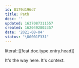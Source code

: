 ```yaml
---
id: 8179d196d7
title: Path
desc: ''
updated: 1637087311557
created: 1620492802357
date: '2021-08-04'
status: "\U0001F331"
---
```


literal::[[feat.doc.type.entry.head]]


It's the way here. It's context.
